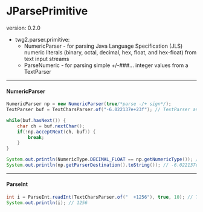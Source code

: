 JParsePrimitive
==============
version: 0.2.0

* twg2.parser.primitive:
  * NumericParser - for parsing Java Language Specification (JLS) numeric literals (binary, octal, decimal, hex, float, and hex-float) from text input streams
  * ParseNumeric - for parsing simple +/-###... integer values from a TextParser

--------
#### NumericParser
```Java
NumericParser np = new NumericParser(true/*parse -/+ sign*/);
TextParser buf = TextCharsParser.of("-6.022137e+23f"); // TextParser and TextCharsParser from jtext-parser library

while(buf.hasNext()) {
	char ch = buf.nextChar();
	if(!np.acceptNext(ch, buf)) {
		break;
	}
}

System.out.println(NumericType.DECIMAL_FLOAT == np.getNumericType()); // true
System.out.println(np.getParserDestination().toString()); // -6.022137e+23f
```

--------
#### ParseInt
```Java
int i = ParseInt.readInt(TextCharsParser.of("  +1256"), true, 10); // TextCharsParser from jtext-parser library
System.out.println(i); // 1256
```
